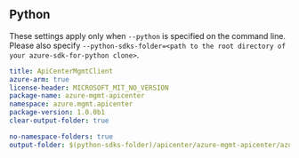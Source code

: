 ## Python

These settings apply only when `--python` is specified on the command line.
Please also specify `--python-sdks-folder=<path to the root directory of your azure-sdk-for-python clone>`.

``` yaml $(python)
title: ApiCenterMgmtClient
azure-arm: true
license-header: MICROSOFT_MIT_NO_VERSION
package-name: azure-mgmt-apicenter
namespace: azure.mgmt.apicenter
package-version: 1.0.0b1
clear-output-folder: true
```

``` yaml $(python)
no-namespace-folders: true
output-folder: $(python-sdks-folder)/apicenter/azure-mgmt-apicenter/azure/mgmt/apicenter
```
